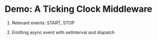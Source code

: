 # Demo: A Ticking Clock Middleware

1. Relevant events: START, STOP

2. Emitting async event with setInterval and dispatch

